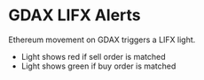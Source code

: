 # GDAX LIFX Alerts

Ethereum movement on GDAX triggers a LIFX light.

* Light shows red if sell order is matched
* Light shows green if buy order is matched
